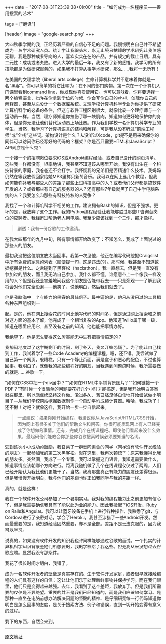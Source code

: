 +++
date = "2017-08-31T23:39:38+08:00"
title = "如何成为一名程序员——善用搜索的艺术"

tags = ["翻译"]

[header]
image = "google-search.png"
+++

大四秋季学期的我，正经历着严重的自信心不足的问题。我慢慢明白自己并不希望成为一名学术研究人员。统计学让我很头大，永无止境且枯燥的学术研究让我倍感无聊。我是那种成果导向的人，喜欢实实在在的产品，并有规定的截止日期，具有二元性：成功或者失败。进入大学的最后一年，我又有了新的感悟。我学习的所有技能都是为做研究服务的，如果我不打算从事学术研究，那么……我将一无所有！

在美国的文理学院（liberal arts college）主修计算机科学并不意味着你就是一名“黑客”。你可以简单的将它比喻为：在不同的部门购物。第一次在一个计算机入门课里看到command line，你发现你喜欢使用它。也可以意味着，你将要选择一两个编程语言，也许在你拿到学位的时候，你会写你自己的shell，创建你自己的解释器，甚至从头设计一个数据库系统。文理学校计算机科学专业为你提供了研究计算机科学的必备的条件，但这与软件工程区别很大。就像比较一个理疗师与一个运动员一样。当然，理疗师知道你拉伤了哪一块肌肉，知道如何更好地保护你的身体，但是你无法让他们替代运动员上场比赛。作为我们学校一名计算机科学专业的学生，当然，我学习了计算机语言的结构和解释，可是我从没有听过“前端工程师”或“全栈”这些词。架构设计是什么？从没听过Xcode，git是不是用来确保你的同伴可以访问你已经写好的代码的？框架？你是否只需要HTML和JavaScript？API到底是什么鬼？

一个接一个的招聘岗位要求iOS或Android编程经验，或者自己设计的网页清单。这些我一样都没有，坦率地讲，我甚至不知道该从哪里开始。我没有出生在一个科技背景的家庭，我爸爸还不会打字。我怀疑我的兄弟们是否精通什么技术。我妈妈仍然在等我放假回家给她MP3里拷贝新的音乐。我可以在网上选几个教程，但我如何能弥补我与那些人的差距？那些上过科技高中的人？或者他们父母都是搞软件开发的人？或者那些有自己的服务器的人？还有那些7年级就黑了自己中学电脑系统的人？我要怎么和那些有科技特权的人竞争？

我找了一个和计算机科学不相关的工作。建议拥有Bash的知识，但是不强求。更坏的是，我放弃了这个工作。我的Python编程经验让我能够胜过那些IT咨询台岗位的应聘者。我经历过帮助老人用电脑。我至少应该找到一个工作，那才像样。

> 剧透：我有一份谷歌的工作邀请。

在我大四那年的九月中旬，所有事情都开始改变了：不知怎么，我成了上面说过的那些人的朋友。

最初我没把这位朋友放太当回事。我第一次见他，他正在编写代码挖掘Craigslist中所有免费的家具的列表（顺便提一句，这是违法的）。那时候，我甚至不知道数据挖掘是什么。之后碰到了黑客松（hackathon）。我一直想去，但是我一直没有参加过的朋友，而且我无法自己参加。我什么都不懂。谁愿意带上一个像我一样没用的人？但是我还是害羞地问我这个朋友是否能带我去——只是旁观——了解到我将会对他们完全没用——他笑了，说他明白，然后我们就去了。

他是我脑海中一个有能力的黑客的最佳例子。最牛逼的是，他用从没用过的工具把各种东西组织到一

起。是的，他在网上搜索花的时间比他写代码的时间多，但是通过网上搜索和之前对这方面的基本了解，他完成了一个相当复杂的App。他知道Twilio属于哪一级，知道在哪里应用它，甚至没有之前的知识，他也能把事情办好。

我绝望了。他是怎么变得这么厉害能无中生有把事情搞定的？

我郁闷地度过了这学期剩下的时间，到了冬天，我又开始恐慌了。为了能让自己找到工作，我试着学了一些Code Academy的编程课程。嗯，还不错。我尝试做了自己第一个网页，很糟糕，只有一个静止页面，满是盒子和恶心的配色，不过也算回事。我明白了，就像我的那些编程好的朋友，当我遇到问题的时候，我所需要做的就是……谷歌一下。

“如何在CSS中把一个div居中？”“如何在HTML中平铺背景图片？”“如何链接一个PDF？”有时候一个很简单的问题要花好几个小时才能搞定，但是我开始明白答案就在那里。所以我继续坚持这样做。没过多久，我已经足够自信地开始尝试做小项目了—从我们学校网站挖掘数据制作一个自动平均成绩计算器。哈哈，我成功了！还不懒！对吧？就像这样，我开始一步一步自信起来。

> 一点建议：如果你刚开始编程，我建议你从JavaScript/HTML/CSS开始，因为网上有很多关于他们的帮助文件和问答。你很可能发现网上有人已经完成了你想做的事情。还有，完成几个在线课程吧。即使他们看起来没什么效果，最起码他们能教会你那些你谷歌搜索时候必须要知道的名词。

受到这次小小成功的鼓励，我召集了一群志同道合的同学（同样没有软件开发经验的朋友）一起参加我的第二次黑客松。就在这里，我再次顿悟了：原来我懂得比我的朋友多。突然间，我成了一个专家。我可以掌握这门语言，我知道需要做什么，知道事情应该朝哪个方向进行。距离我随机做了几个在线课程仅仅过了两周，人们已经开始认为我比他们更能干了。当然，我离那些真正有能力的朋友还差得很远，但是我慢慢开始明白，我与他们的差距也许正如我同学与我的差距一样。

真的，就是这样！

我在一个软件开发公司参加了一个暑期实习。我对我的编程能力比之前更加有信心了，但是我需要确信我具有了能以此为业的能力。因此我捡起了iOS开发、Ruby on Rails和Angular。我可以让蓝牙设备在手机上进行各种操作。我熟悉了git，与Cordova进行了亲密对话，学会了Heroku，我甚至涉猎了一些Android开发。然而最重要的是，我知道经验固然重要，却不是全部。差距不是无法克服的，因为我可以学习。

说真的，如果没有软件开发的知识我也许同样能够通过谷歌的面试。一个扎实的计算机科学知识背景是他们所想要的，我的学校给了我这些。但是我从来没想过去谷歌应聘。显然我没有那条件。

我花了很长时间才明白，我错了。

成为一名软件开发者的壁垒是真实存在的。生于软件开发家庭，或者很早就接触编程的人们具有这样的自信：这让让他们乐于处理新鲜事物并保持学习。而在我们眼里，他们只是变得越来越强。去年，我看到了这个差距，我放弃了。但是我们所需要的仅仅是不要绝望。重要的并不是我们已经知道的，而是我们应该如何学习。是那种一直坐在电脑前想办法解决问题的坚毅的精神、是仔细研究每一行代码知道你明白是怎么回事的态度，是关于搜索方法、例子和错误，直到一切开始变得有意义的过程。

剩下的东西，自然会来到。

***

[原文地址](https://okepi.wordpress.com/2014/08/21/how-to-become-a-programmer-or-the-art-of-googling-well/) 
